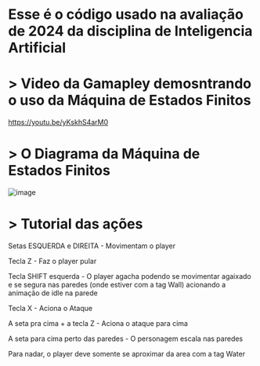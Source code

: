 # Esse é o código usado na avaliação de 2024 da disciplina de Inteligencia Artificial #
# > Video da Gamapley demosntrando o uso da Máquina de Estados Finitos # 
https://youtu.be/yKskhS4arM0

# > O Diagrama da Máquina de Estados Finitos # 
![image](https://github.com/EddieDuda/Avalia-o-2024/assets/111926934/33009fb7-b73a-445b-b089-9e42147d8f1c)

# > Tutorial das ações # 
  Setas ESQUERDA e DIREITA - Movimentam o player
  
  Tecla Z - Faz o player pular
  
  Tecla SHIFT esquerda - O player agacha podendo se movimentar agaixado e se segura nas paredes (onde estiver com a tag Wall) acionando a animação de idle na parede
  
  Tecla X - Aciona o Ataque
  
  A seta pra cima + a tecla Z - Aciona o ataque para cima
  
  A seta para cima perto das paredes - O personagem escala nas paredes
  
  Para nadar, o player deve somente se aproximar da area com a tag Water
  
